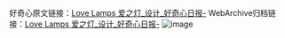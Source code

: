 好奇心原文链接：[Love Lamps 爱之灯_设计_好奇心日报-](https://www.qdaily.com/articles/9604.html)
WebArchive归档链接：[Love Lamps 爱之灯_设计_好奇心日报-](http://web.archive.org/web/20190623154603/https://www.qdaily.com/articles/9604.html)
![image](http://ww3.sinaimg.cn/large/007d5XDply1g3vfwzuqhfj30u03al4ak)